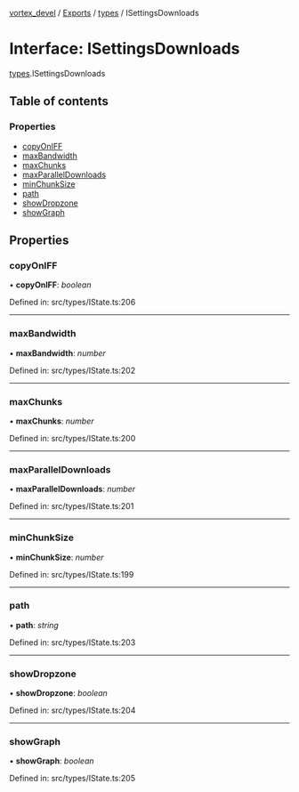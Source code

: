 [vortex_devel](../README.md) / [Exports](../modules.md) / [types](../modules/types.md) / ISettingsDownloads

# Interface: ISettingsDownloads

[types](../modules/types.md).ISettingsDownloads

## Table of contents

### Properties

- [copyOnIFF](types.isettingsdownloads.md#copyoniff)
- [maxBandwidth](types.isettingsdownloads.md#maxbandwidth)
- [maxChunks](types.isettingsdownloads.md#maxchunks)
- [maxParallelDownloads](types.isettingsdownloads.md#maxparalleldownloads)
- [minChunkSize](types.isettingsdownloads.md#minchunksize)
- [path](types.isettingsdownloads.md#path)
- [showDropzone](types.isettingsdownloads.md#showdropzone)
- [showGraph](types.isettingsdownloads.md#showgraph)

## Properties

### copyOnIFF

• **copyOnIFF**: *boolean*

Defined in: src/types/IState.ts:206

___

### maxBandwidth

• **maxBandwidth**: *number*

Defined in: src/types/IState.ts:202

___

### maxChunks

• **maxChunks**: *number*

Defined in: src/types/IState.ts:200

___

### maxParallelDownloads

• **maxParallelDownloads**: *number*

Defined in: src/types/IState.ts:201

___

### minChunkSize

• **minChunkSize**: *number*

Defined in: src/types/IState.ts:199

___

### path

• **path**: *string*

Defined in: src/types/IState.ts:203

___

### showDropzone

• **showDropzone**: *boolean*

Defined in: src/types/IState.ts:204

___

### showGraph

• **showGraph**: *boolean*

Defined in: src/types/IState.ts:205
